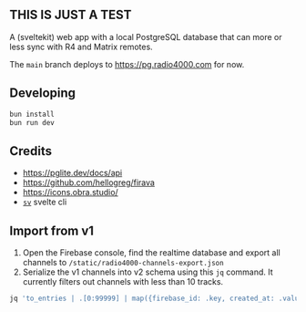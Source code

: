 ## THIS IS JUST A TEST

A (sveltekit) web app with a local PostgreSQL database that can more or less sync with R4 and Matrix remotes.

The `main` branch deploys to https://pg.radio4000.com for now.

## Developing

```bash
bun install
bun run dev
```

## Credits

- https://pglite.dev/docs/api
- https://github.com/hellogreg/firava
- https://icons.obra.studio/
- [`sv`](https://github.com/sveltejs/cli) svelte cli

## Import from v1

1. Open the Firebase console, find the realtime database and export all channels to `/static/radio4000-channels-export.json`
2. Serialize the v1 channels into v2 schema using this `jq` command. It currently filters out channels with less than 10 tracks.

```bash
jq 'to_entries | .[0:99999] | map({firebase_id: .key, created_at: .value.created, updated_at: .value.updated, slug: .value.slug, name: .value.title, description: .value.body, image: .value.image, track_count: (.value.tracks | if . then length else 0 end), track_ids: (.value.tracks | if . then (to_entries | map(.key)) else [] end) }) | map(select(.track_count > 10)) ' static/radio4000-channels-export.json > static/r5-channels.json
```
